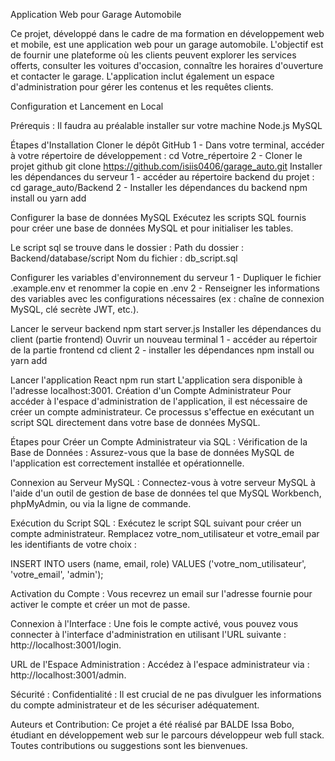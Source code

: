 Application Web pour Garage Automobile


Ce projet, développé dans le cadre de ma formation en développement web et mobile, est une application web pour un garage automobile. L'objectif est de fournir une plateforme où les clients peuvent explorer les services offerts, consulter les voitures d'occasion, connaître les horaires d'ouverture et contacter le garage. L'application inclut également un espace d'administration pour gérer les contenus et les requêtes clients.



Configuration et Lancement en Local

 
Prérequis : 
Il faudra au préalable installer sur votre machine 
Node.js
MySQL


Étapes d'Installation
Cloner le dépôt GitHub
1 - Dans votre terminal, accéder à votre répertoire de développement : 
     cd Votre_répertoire
2 - Cloner le projet github
     git clone https://github.com/isiis0406/garage_auto.git
Installer les dépendances du serveur
1 - accéder au répertoire backend du projet : 
    cd garage_auto/Backend
2 - Installer les dépendances du backend 
    npm install ou yarn add 

Configurer la base de données MySQL
Exécutez les scripts SQL fournis pour créer une base de données MySQL et pour initialiser les tables.

Le script sql se trouve dans le dossier  : 
Path du dossier : Backend/database/script
	Nom du fichier : db_script.sql

Configurer les variables d'environnement du serveur
1 - Dupliquer le fichier .example.env et renommer la copie en .env 
2 - Renseigner les informations des variables avec les configurations nécessaires 
(ex : chaîne de connexion MySQL, clé secrète JWT, etc.).

Lancer le serveur backend 
npm start server.js
Installer les dépendances du client (partie frontend)
Ouvrir un nouveau terminal
	1 - accéder au répertoir de la partie frontend
                cd client
	2 - installer les dépendances 
                npm install ou yarn add

Lancer l'application React
npm run start
L'application sera disponible à l'adresse localhost:3001.
Création d'un Compte Administrateur
Pour accéder à l'espace d'administration de l'application, il est nécessaire de créer un compte administrateur. Ce processus s'effectue en exécutant un script SQL directement dans votre base de données MySQL.

Étapes pour Créer un Compte Administrateur via SQL :
Vérification de la Base de Données :
Assurez-vous que la base de données MySQL de l'application est correctement installée et opérationnelle.

Connexion au Serveur MySQL :
Connectez-vous à votre serveur MySQL à l'aide d'un outil de gestion de base de données tel que MySQL Workbench, phpMyAdmin, ou via la ligne de commande.

Exécution du Script SQL :
Exécutez le script SQL suivant pour créer un compte administrateur. Remplacez votre_nom_utilisateur et votre_email par les identifiants de votre choix :

INSERT INTO users (name, email, role)
VALUES ('votre_nom_utilisateur', 'votre_email', 'admin');

Activation du Compte :
Vous recevrez un email sur l'adresse fournie pour activer le compte et créer un mot de passe.

Connexion à l'Interface :
Une fois le compte activé, vous pouvez vous connecter à l'interface d'administration en utilisant l'URL suivante : http://localhost:3001/login.

URL de l'Espace Administration :
Accédez à l'espace administrateur via : http://localhost:3001/admin.

Sécurité :
Confidentialité : Il est crucial de ne pas divulguer les informations du compte administrateur et de les sécuriser adéquatement.

Auteurs et Contribution:
Ce projet a été réalisé par BALDE Issa Bobo, étudiant en développement web sur le parcours développeur web full stack. Toutes contributions ou suggestions sont les bienvenues.

